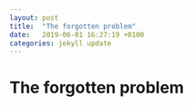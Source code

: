 ```yaml
---
layout: post
title:  "The forgotten problem"
date:   2019-06-01 16:27:19 +0100
categories: jekyll update
---
```


# The forgotten problem


